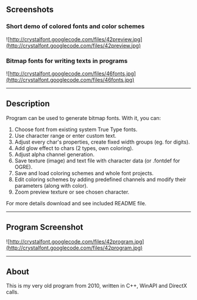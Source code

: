 ## Screenshots ##

### Short demo of colored fonts and color schemes ###

![http://crystalfont.googlecode.com/files/42preview.jpg](http://crystalfont.googlecode.com/files/42preview.jpg)

### Bitmap fonts for writing texts in programs ###

![http://crystalfont.googlecode.com/files/46fonts.jpg](http://crystalfont.googlecode.com/files/46fonts.jpg)

---

## Description ##

Program can be used to generate bitmap fonts. With it, you can:
  1. Choose font from existing system True Type fonts.
  1. Use character range or enter custom text.
  1. Adjust every char's properties, create fixed width groups (eg. for digits).
  1. Add glow effect to chars (2 types, own coloring).
  1. Adjust alpha channel generation.
  1. Save texture (image) and text file with character data (or .fontdef for OGRE).
  1. Save and load coloring schemes and whole font projects.
  1. Edit coloring schemes by adding predefined channels and modify their parameters (along with color).
  1. Zoom preview texture or see chosen character.

For more details download and see included README file.

---

## Program Screenshot ##

![http://crystalfont.googlecode.com/files/42program.jpg](http://crystalfont.googlecode.com/files/42program.jpg)

---

## About ##

This is my very old program from 2010, written in C++, WinAPI and DirectX calls.
